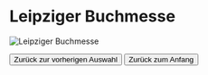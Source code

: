 <link rel="stylesheet" href="/Buchstadt-Leipzig/css/style.css">

# Leipziger Buchmesse

![Leipziger Buchmesse](https://upload.wikimedia.org/wikipedia/commons/e/ea/Leipziger_Buchmesse_2017.jpg)

<button type="button" onclick="history.back();">Zurück zur vorherigen Auswahl</button>
<button type="button" onclick="window.location='/Buchstadt-Leipzig'">Zurück zum Anfang</button>
